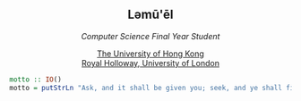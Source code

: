 <h2 align=center>Ləmū'ēl</h2>

<p align=center>
  <em>
  Computer Science Final Year Student
  </em>
</p>
<p align=center>
  <a href=https://www.hku.hk>The University of Hong Kong</a>
  <br>
  <a href=https://www.royalholloway.ac.uk>Royal Holloway, University of London</a>
</p>
<p align=center>
  
</p>
  



```haskell
motto :: IO()
motto = putStrLn "Ask, and it shall be given you; seek, and ye shall find; knock, and it shall be opened unto you."
```
##
<!-- [![Linkedin](https://i.stack.imgur.com/gVE0j.png) lemuelkl](https://www.linkedin.com/in/lemuelkl/) -->
